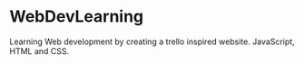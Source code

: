 # WebDevLearning
Learning Web development by creating a trello inspired website. JavaScript, HTML and CSS.
